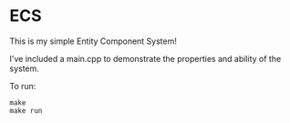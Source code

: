 # ECS

This is my simple Entity Component System!

I've included a main.cpp to demonstrate the properties and ability of the system.

To run:
```
make
make run
```
